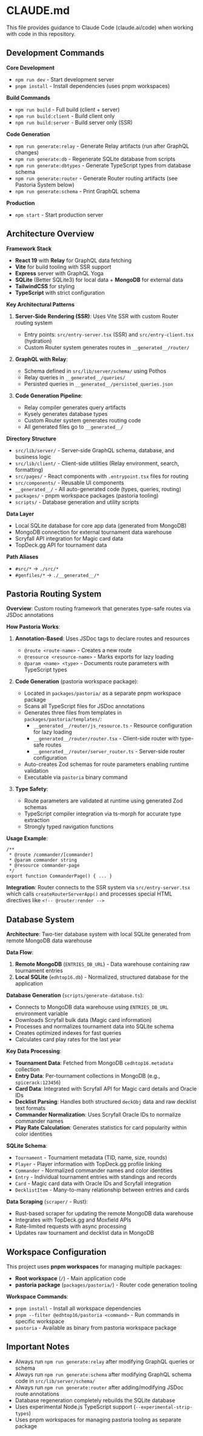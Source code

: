 # CLAUDE.md

This file provides guidance to Claude Code (claude.ai/code) when working with
code in this repository.

## Development Commands

**Core Development**

- `npm run dev` - Start development server
- `pnpm install` - Install dependencies (uses pnpm workspaces)

**Build Commands**

- `npm run build` - Full build (client + server)
- `npm run build:client` - Build client only
- `npm run build:server` - Build server only (SSR)

**Code Generation**

- `npm run generate:relay` - Generate Relay artifacts (run after GraphQL
  changes)
- `npm run generate:db` - Regenerate SQLite database from scripts
- `npm run generate:dbtypes` - Generate TypeScript types from database schema
- `npm run generate:router` - Generate Router routing artifacts (see Pastoria
  System below)
- `npm run generate:schema` - Print GraphQL schema

**Production**

- `npm start` - Start production server

## Architecture Overview

**Framework Stack**

- **React 19** with **Relay** for GraphQL data fetching
- **Vite** for build tooling with SSR support
- **Express** server with GraphQL Yoga
- **SQLite** (Better SQLite3) for local data + **MongoDB** for external data
- **TailwindCSS** for styling
- **TypeScript** with strict configuration

**Key Architectural Patterns**

1. **Server-Side Rendering (SSR)**: Uses Vite SSR with custom Router routing
   system
   - Entry points: `src/entry-server.tsx` (SSR) and `src/entry-client.tsx`
     (hydration)
   - Custom Router system generates routes in `__generated__/router/`

2. **GraphQL with Relay**:
   - Schema defined in `src/lib/server/schema/` using Pothos
   - Relay queries in `__generated__/queries/`
   - Persisted queries in `__generated__/persisted_queries.json`

3. **Code Generation Pipeline**:
   - Relay compiler generates query artifacts
   - Kysely generates database types
   - Custom Router system generates routing code
   - All generated files go to `__generated__/`

**Directory Structure**

- `src/lib/server/` - Server-side GraphQL schema, database, and business logic
- `src/lib/client/` - Client-side utilities (Relay environment, search,
  formatting)
- `src/pages/` - React components with `.entrypoint.tsx` files for routing
- `src/components/` - Reusable UI components
- `__generated__/` - All auto-generated code (types, queries, routing)
- `packages/` - pnpm workspace packages (pastoria tooling)
- `scripts/` - Database generation and utility scripts

**Data Layer**

- Local SQLite database for core app data (generated from MongoDB)
- MongoDB connection for external tournament data warehouse
- Scryfall API integration for Magic card data
- TopDeck.gg API for tournament data

**Path Aliases**

- `#src/*` → `./src/*`
- `#genfiles/*` → `./__generated__/*`

## Pastoria Routing System

**Overview**: Custom routing framework that generates type-safe routes via JSDoc
annotations

**How Pastoria Works**:

1. **Annotation-Based**: Uses JSDoc tags to declare routes and resources
   - `@route <route-name>` - Creates a new route
   - `@resource <resource-name>` - Marks exports for lazy loading
   - `@param <name> <type>` - Documents route parameters with TypeScript types

2. **Code Generation** (pastoria workspace package):
   - Located in `packages/pastoria/` as a separate pnpm workspace package
   - Scans all TypeScript files for JSDoc annotations
   - Generates three files from templates in `packages/pastoria/templates/`:
     - `__generated__/router/js_resource.ts` - Resource configuration for lazy
       loading
     - `__generated__/router/router.tsx` - Client-side router with type-safe
       routes
     - `__generated__/router/server_router.ts` - Server-side router
       configuration
   - Auto-creates Zod schemas for route parameters enabling runtime validation
   - Executable via `pastoria` binary command

3. **Type Safety**:
   - Route parameters are validated at runtime using generated Zod schemas
   - TypeScript compiler integration via ts-morph for accurate type extraction
   - Strongly typed navigation functions

**Usage Example**:

```tsx
/**
 * @route /commander/[commander]
 * @param commander string
 * @resource commander-page
 */
export function CommanderPage() { ... }
```

**Integration**: Router connects to the SSR system via `src/entry-server.tsx`
which calls `createRouterServerApp()` and processes special HTML directives like
`<!-- @router:render -->`

## Database System

**Architecture**: Two-tier database system with local SQLite generated from
remote MongoDB data warehouse

**Data Flow**:

1. **Remote MongoDB** (`ENTRIES_DB_URL`) - Data warehouse containing raw
   tournament entries
2. **Local SQLite** (`edhtop16.db`) - Normalized, structured database for the
   application

**Database Generation** (`scripts/generate-database.ts`):

- Connects to MongoDB data warehouse using `ENTRIES_DB_URL` environment variable
- Downloads Scryfall bulk data (Magic card information)
- Processes and normalizes tournament data into SQLite schema
- Creates optimized indexes for fast queries
- Calculates card play rates for the last year

**Key Data Processing**:

- **Tournament Data**: Fetched from MongoDB `cedhtop16.metadata` collection
- **Entry Data**: Per-tournament collections in MongoDB (e.g.,
  `spicerack:123456`)
- **Card Data**: Integrated with Scryfall API for Magic card details and Oracle
  IDs
- **Decklist Parsing**: Handles both structured `deckObj` data and raw decklist
  text formats
- **Commander Normalization**: Uses Scryfall Oracle IDs to normalize commander
  names
- **Play Rate Calculation**: Generates statistics for card popularity within
  color identities

**SQLite Schema**:

- `Tournament` - Tournament metadata (TID, name, size, rounds)
- `Player` - Player information with TopDeck.gg profile linking
- `Commander` - Normalized commander names and color identities
- `Entry` - Individual tournament entries with standings and records
- `Card` - Magic card data with Oracle IDs and Scryfall integration
- `DecklistItem` - Many-to-many relationship between entries and cards

**Data Scraping** (`scraper/` - Rust):

- Rust-based scraper for updating the remote MongoDB data warehouse
- Integrates with TopDeck.gg and Moxfield APIs
- Rate-limited requests with async processing
- Updates raw tournament and decklist data in MongoDB

## Workspace Configuration

This project uses **pnpm workspaces** for managing multiple packages:

- **Root workspace** (`/`) - Main application code
- **pastoria package** (`packages/pastoria/`) - Router code generation tooling

**Workspace Commands**:

- `pnpm install` - Install all workspace dependencies
- `pnpm --filter @edhtop16/pastoria <command>` - Run commands in specific
  workspace
- `pastoria` - Available as binary from pastoria workspace package

## Important Notes

- Always run `npm run generate:relay` after modifying GraphQL queries or schema
- Always run `npm run generate:schema` after modifying GraphQL schema code in
  `src/lib/server/schema/`
- Always run `npm run generate:router` after adding/modifying JSDoc route
  annotations
- Database regeneration completely rebuilds the SQLite database
- Uses experimental Node.js TypeScript support (`--experimental-strip-types`)
- Uses pnpm workspaces for managing pastoria tooling as separate package
